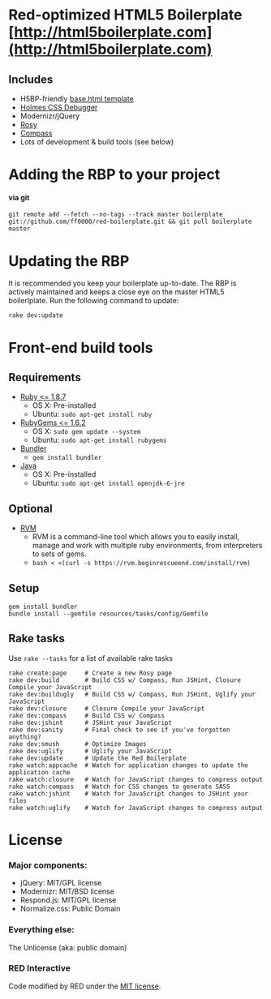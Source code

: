 Red-optimized HTML5 Boilerplate [http://html5boilerplate.com](http://html5boilerplate.com)
========================================================================================== 

## Includes

- H5BP-friendly [base.html template](/ff0000/red-boilerplate/project/templates/base.html)
- [Holmes CSS Debugger](http://www.red-root.com/sandbox/holmes/)
- Modernizr/jQuery
- [Rosy](/ff0000/rosy)
- [Compass](/ff0000/red-compass-framework)
- Lots of development & build tools (see below)

Adding the RBP to your project
==============================

#### via git

    git remote add --fetch --no-tags --track master boilerplate git://github.com/ff0000/red-boilerplate.git && git pull boilerplate master

Updating the RBP
================

It is recommended you keep your boilerplate up-to-date. The RBP is actively maintained and keeps a close eye on the master HTML5 boilerlplate. Run the following command to update:

    rake dev:update

Front-end build tools
=====================

## Requirements

- [Ruby <= 1.8.7](http://www.ruby-lang.org/en/)
	- OS X: Pre-installed
	- Ubuntu: `sudo apt-get install ruby`
- [RubyGems <= 1.6.2](http://rubygems.org/)
	- OS X: `sudo gem update --system`
	- Ubuntu: `sudo apt-get install rubygems`
- [Bundler](http://gembundler.com/)
	- `gem install bundler`
- [Java](http://www.java.com/en/download/index.jsp)
	- OS X: Pre-installed
	- Ubuntu: `sudo apt-get install openjdk-6-jre`

## Optional

- [RVM](http://beginrescueend.com/)
	- RVM is a command-line tool which allows you to easily install, manage and work with multiple ruby environments, from interpreters to sets of gems.
	- `bash < <(curl -s https://rvm.beginrescueend.com/install/rvm)`

## Setup

    gem install bundler
    bundle install --gemfile resources/tasks/config/Gemfile

## Rake tasks

Use `rake --tasks` for a list of available rake tasks

	rake create:page     # Create a new Rosy page
	rake dev:build       # Build CSS w/ Compass, Run JSHint, Closure Compile your JavaScript
	rake dev:buildugly   # Build CSS w/ Compass, Run JSHint, Uglify your JavaScript
	rake dev:closure     # Closure Compile your JavaScript
	rake dev:compass     # Build CSS w/ Compass
	rake dev:jshint      # JSHint your JavaScript
	rake dev:sanity      # Final check to see if you've forgotten anything?
	rake dev:smush       # Optimize Images
	rake dev:uglify      # Uglify your JavaScript
	rake dev:update      # Update the Red Boilerplate
	rake watch:appcache  # Watch for application changes to update the application cache
	rake watch:closure   # Watch for JavaScript changes to compress output
	rake watch:compass   # Watch for CSS changes to generate SASS
	rake watch:jshint    # Watch for JavaScript changes to JSHint your files
	rake watch:uglify    # Watch for JavaScript changes to compress output

License
=======

### Major components:

* jQuery: MIT/GPL license
* Modernizr: MIT/BSD license
* Respond.js: MIT/GPL license
* Normalize.css: Public Domain

### Everything else:

The Unlicense (aka: public domain)

### RED Interactive

Code modified by RED under the [MIT license](https://github.com/ff0000/red-boilerplate/blob/master/LICENSE.txt).

